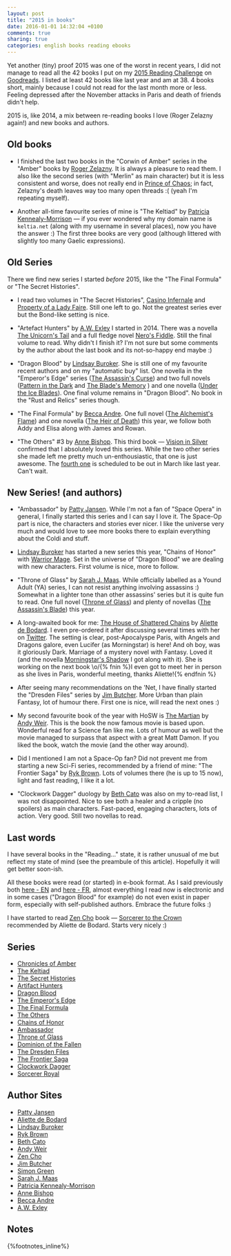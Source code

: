 ```yaml
---
layout: post
title: "2015 in books"
date: 2016-01-01 14:32:04 +0100
comments: true
sharing: true
categories: english books reading ebooks
---
```


Yet another (tiny) proof 2015 was one of the worst in recent years, I did not manage to read all the 42 books I put on my [2015 Reading Challenge](https://www.goodreads.com/challenges/3082-2015-reading-challenge) on [Goodreads](https://www.goodreads.com/).  I listed at least 42 books like last year and am at 38.  4 books short, mainly because I could not read for the last month more or less. Feeling depressed after the November attacks in Paris and death of friends didn't help.

2015 is, like 2014, a mix between re-reading books I love (Roger Zelazny again!) and new books and authors.
<!--more-->
Old books
---------

- I finished the last two books in the "Corwin of Amber" series in the "Amber" books by [Roger Zelazny](https://www.goodreads.com/author/show/3619.Roger_Zelazny).  It is always a pleasure to read them.  I also like the second series (with "Merlin" as main character) but it is less consistent and worse, does not really end in [Prince of Chaos](https://www.goodreads.com/book/show/61994.Prince_of_Chaos); in fact, Zelazny's death leaves way too many open threads :( (yeah I'm repeating myself).

- Another all-time favourite series of mine is "The Keltiad" by [Patricia Kennealy-Morrison](https://www.goodreads.com/author/show/92667.Patricia_Kennealy_Morrison) — if you ever wondered why my domain name is `keltia.net` (along with my username in several places), now you have the answer :) The first three books are very good (although littered with slightly too many Gaelic expressions).

Old Series
----------

There we find new series I started *before* 2015, like the "The Final Formula" or "The Secret Histories".

- I read two volumes in "The Secret Histories", [Casino Infernale](https://www.goodreads.com/book/show/14849327-casino-infernale) and [Property of a Lady Faire](https://www.goodreads.com/book/show/18693727-property-of-a-lady-faire). Still one left to go.  Not the greatest series ever but the Bond-like setting is nice.

- "Artefact Hunters" by [A.W. Exley](http://www.awexley.com/) I started in 2014.  There was a novella [The Unicorn's Tail](https://www.goodreads.com/book/show/26393468-the-unicorn-s-tail) and a full fledge novel [Nero's Fiddle](https://www.goodreads.com/book/show/18812661-nero-s-fiddle).  Still the final volume to read.  Why didn't I finish it?  I'm not sure but some comments by the author about the last book and its not-so-happy end maybe :)

- "Dragon Blood" by [Lindsay Buroker](http://www.lindsayburoker.com/).  She is still one of my favourite recent authors and on my "automatic buy" list.  One novella in the "Emperor's Edge" series ([The Assassin's Curse](https://www.goodreads.com/book/show/13416769-the-assassin-s-curse)) and two full novels ([Pattern in the Dark](https://www.goodreads.com/book/show/23847600-patterns-in-the-dark) and [The Blade's Memory](https://www.goodreads.com/book/show/25526863-the-blade-s-memory) ) and one novella ([Under the Ice Blades](https://www.goodreads.com/book/show/26855543-under-the-ice-blades)). One final volume remains in "Dragon Blood".  No book in the "Rust and Relics" series though.

- "The Final Formula" by [Becca Andre](http://beccaandre.com/).  One full novel ([The Alchemist's Flame](https://www.goodreads.com/book/show/24897450-the-alchemist-s-flame)) and one novella ([The Heir of Death](https://www.goodreads.com/book/show/25587155-the-heir-of-death)) this year, we follow both Addy and Elisa along with James and Rowan.

- "The Others" #3 by [Anne Bishop](http://www.annebishop.com/).  This third book — [Vision in Silver](https://www.goodreads.com/book/show/21457243-vision-in-silver) confirmed that I absolutely loved this series.  While the two other series she made left me pretty much un-enthousiastic, that one is just awesome. The [fourth one](https://www.goodreads.com/book/show/22062202-marked-in-flesh) is scheduled to be out in March like last year.  Can't wait. 


New Series! (and authors)
-------------------------

- "Ambassador" by [Patty Jansen](https://www.goodreads.com/author/show/2920776.Patty_Jansen).  While I'm not a fan of "Space Opera" in general, I finally started this series and I can say I love it.  The Space-Op part is nice, the characters and stories ever nicer.  I like the universe very much and would love to see more books there to explain everything about the Coldi and stuff.

- [Lindsay Buroker](http://www.lindsayburoker.com/) has started a new series this year, "Chains of Honor" with [Warrior Mage](https://www.goodreads.com/book/show/25170594-warrior-mage).  Set in the universe of "Dragon Blood" we are dealing with new characters.  First volume is nice, more to follow.

- "Throne of Glass" by [Sarah J. Maas](https://www.goodreads.com/author/show/3433047.Sarah_J_Maas).  While officially labelled as a Yound Adult (YA) series, I can not resist anything involving assassins :)  Somewhat in a lighter tone than other assassins' series but it is quite fun to read.  One full novel ([Throne of Glass](https://www.goodreads.com/book/show/7896527-throne-of-glass)) and plenty of novellas ([The Assassin's Blade](https://www.goodreads.com/book/show/18243700-the-assassin-s-blade)) this year.

- A long-awaited book for me: [The House of Shattered Chains](https://www.goodreads.com/book/show/23601046-the-house-of-shattered-wings) by [Aliette de Bodard](https://www.goodreads.com/author/show/2918731.Aliette_de_Bodard). I even pre-ordered it after discussing several times with her on [Twitter](https://twitter.com/aliettedb). The setting is clear, post-Apocalyspe Paris, with Angels and Dragons galore, even Lucifer (as Morningstar) is here!  And oh boy, was it gloriously Dark.  Marriage of a mystery novel with Fantasy.  Loved it (and the novella [Morningstar's Shadow](https://www.goodreads.com/book/show/26105326-in-morningstar-s-shadow) I got along with it).  She is working on the next book \o/{% fnin %}I even got to meet her in person as she lives in Paris, wonderful meeting, thanks Aliette!{% endfnin %}

- After seeing many recommendations on the 'Net, I have finally started the "Dresden Files" series by [Jim Butcher](https://www.goodreads.com/author/show/10746.Jim_Butcher).  More Urban than plain Fantasy, lot of humour there.  First one is nice, will read the next ones :)

- My second favourite book of the year with HoSW is [The Martian](https://www.goodreads.com/book/show/18007564-the-martian) by [Andy Weir](https://www.goodreads.com/author/show/6540057.Andy_Weir).  This is the book the now famous movie is based upon.  Wonderful read for a Science fan like me.  Lots of humour as well but the movie managed to surpass that aspect with a great Matt Damon.  If you liked the book, watch the movie (and the other way around).

- Did I mentioned I am not a Space-Op fan?  Did not prevent me from starting a new Sci-Fi series, recommended by a friend of mine: "The Frontier Saga" by [Ryk Brown](https://www.goodreads.com/author/show/5761936.Ryk_Brown).  Lots of volumes there (he is up to 15 now), light and fast reading, I like it a lot.

- "Clockwork Dagger" duology by [Beth Cato](https://www.goodreads.com/author/show/2937730.Beth_Cato) was also on my to-read list, I was not disappointed.  Nice to see both a healer and a cripple (no spoilers) as main characters.  Fast-paced, engaging characters, lots of action.  Very good.  Still two novellas to read.

Last words
----------

I have several books in the "Reading…" state, it is rather unusual of me but reflect my state of mind (see the preambule of this article).  Hopefully it will get better soon-ish.

All these books were read (or started) in e-book format.  As I said previously both [here - EN](/2014/12/15/one-year-in-books/) and [here - FR](/2015/07/06/du-livre-papier-dot-dot-dot/), almost everything I read now is electronic and in some cases ("Dragon Blood" for example) do not even exist in paper form, especially with self-published authors.  Embrace the future folks :) 

I have started to read [Zen Cho](https://www.goodreads.com/author/show/4632661.Zen_Cho) book — [Sorcerer to the Crown](https://www.goodreads.com/book/show/23943137-sorcerer-to-the-crown) recommended by Aliette de Bodard.  Starts very nicely :)

Series
------

- [Chronicles of Amber](https://www.goodreads.com/series/40859-the-chronicles-of-amber)
- [The Keltiad](https://www.goodreads.com/series/61003)
- [The Secret Histories](https://www.goodreads.com/series/41366-secret-histories)
- [Artifact Hunters](https://www.goodreads.com/series/106414-artifact-hunters)
- [Dragon Blood](https://www.goodreads.com/series/129138-dragon-blood)
- [The Emperor's Edge](https://www.goodreads.com/series/66385-the-emperor-s-edge)
- [The Final Formula](https://www.goodreads.com/series/129251-the-final-formula)
- [The Others](https://www.goodreads.com/series/99557-the-others)
- [Chains of Honor](https://www.goodreads.com/series/149999-chains-of-honor)
- [Ambassador](https://www.goodreads.com/series/133116-ambassador)
- [Throne of Glass](https://www.goodreads.com/series/51288-throne-of-glass)
- [Dominion of the Fallen](https://www.goodreads.com/series/161105-dominion-of-the-fallen)
- [The Dresden Files](https://www.goodreads.com/series/40346-the-dresden-files)
- [The Frontier Saga](https://www.goodreads.com/series/82725-the-frontiers-saga)
- [Clockwork Dagger](https://www.goodreads.com/series/134504-clockwork-dagger)
- [Sorcerer Royal](https://www.goodreads.com/series/147777-sorcerer-royal)

Author Sites
------------

- [Patty Jansen](http://pattyjansen.com/)
- [Aliette de Bodard](http://www.aliettedebodard.com/)
- [Lindsay Buroker](http://www.lindsayburoker.com)
- [Ryk Brown](http://www.frontierssaga.com/)
- [Beth Cato](http://www.bethcato.com/)
- [Andy Weir](http://www.galactanet.com)
- [Zen Cho](http://zencho.org)
- [Jim Butcher](http://www.jim-butcher.com/)
- [Simon Green](http://simonrgreen.co.uk/)
- [Sarah J. Maas](http://sarahjmaas.com/)
- [Patricia Kennealy-Morrison](http://www.myspace.com/hermajestythelizardqueen/)
- [Anne Bishop](http://www.annebishop.com/)
- [Becca Andre](http://beccaandre.com)
- [A.W. Exley](http://www.awexley.com/)

Notes
-----
{%footnotes_inline%}
